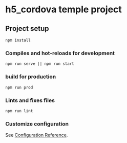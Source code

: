 # h5_cordova temple project

## Project setup
```
npm install
```

### Compiles and hot-reloads for development
```
npm run serve || npm run start
```

### build for production
```
npm run prod
```

### Lints and fixes files
```
npm run lint
```

### Customize configuration
See [Configuration Reference](https://cli.vuejs.org/config/).
